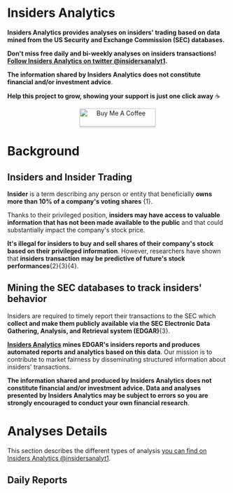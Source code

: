 # **Insiders Analytics**

**Insiders Analytics provides analyses on insiders' trading based on data mined from the US Security and Exchange Commission (SEC) databases.**

**Don't miss free daily and bi-weekly analyses on insiders transactions! [Follow Insiders Analytics on twitter @insidersanalyt1](https://twitter.com/insidersanalyt1).**

**The information shared by Insiders Analytics does not constitute financial and/or investment advice**.

**Help this project to grow, showing your support is just one click away** :coffee:

<div style="text-align: center">
  <a href="https://www.buymeacoffee.com/elioami" target="_blank"><img src="https://www.buymeacoffee.com/assets/img/custom_images/orange_img.png" alt="Buy Me A Coffee" style="height: 41px !important;width: 174px !important;box-shadow: 0px 3px 2px 0px rgba(190, 190, 190, 0.5) !important;-webkit-box-shadow: 0px 3px 2px 0px rgba(190, 190, 190, 0.5) !important;" ></a>
</div>

# **Background**

## Insiders and Insider Trading

**Insider** is a term describing any person or entity that beneficially **owns more than 10% of a company's voting shares** {1}. 

Thanks to their privileged position, **insiders may have access to valuable information that has not been made available to the public** and that could substantially impact the company's stock price. 

**It's illegal for insiders to buy and sell shares of their company's stock based on their privileged information**. However, researchers have shown that **insiders transaction may be predictive of future's stock performances**{2}{3}{4}.

## Mining the SEC databases to track insiders' behavior 

Insiders are required to timely report their transactions to the SEC which **collect and make them publicly available via the SEC Electronic Data Gathering, Analysis, and Retrieval system (EDGAR)**{3}.

**[Insiders Analytics](https://twitter.com/insidersanalyt1) mines EDGAR's insiders reports and produces automated reports and analytics based on this data**. Our mission is to contribute to market fairness by disseminating structured information about insiders' transactions. 

**The information shared and produced by Insiders Analytics does not constitute financial and/or investment advice. Data and analyses presented by Insiders Analytics may be subject to errors so you are strongly encouraged to conduct your own financial research**.

# **Analyses Details**

This section describes the different types of analysis [you can find on Insiders Analytics @insidersanalyt1](https://twitter.com/insidersanalyt1). 

## Daily Reports





